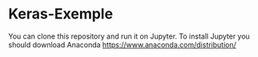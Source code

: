 # Keras-Exemple
You can clone this repository and run it on Jupyter.
To install Jupyter you should download Anaconda https://www.anaconda.com/distribution/
